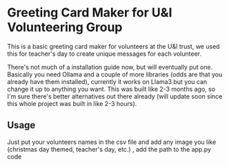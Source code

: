 # Greeting Card Maker for U&I Volunteering Group

This is a basic greeting card maker for volunteers at the U&I trust, we used this for teacher's day to create unique messages for each volunteer. 

There's not much of a installation guide now, but will eventually put one. Basically you need Ollama and a couple of more libraries (odds are that you already have them installed), currently it works on Llama3 but you can change it up to anything you want. This was built like 2-3 months ago, so I'm sure there's better alternatives out there already (will update soon since this whole project was built in like 2-3 hours). 


## Usage
Just put your volunteers names in the csv file and add any image you like (christmas day themed, teacher's day, etc.) , add the path to the app.py code 
